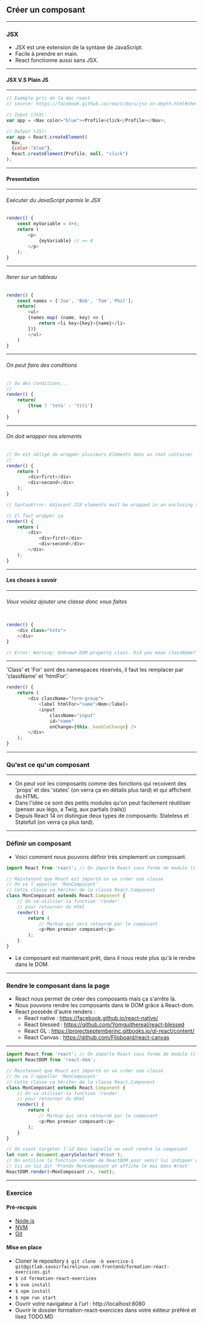 ## Créer un composant

---

### JSX

- JSX est une extension de la syntaxe de JavaScript. <!-- .element: class="fragment" -->
- Facile à prendre en main. <!-- .element: class="fragment" -->
- React fonctionne aussi sans JSX. <!-- .element: class="fragment" -->

---

#### JSX V.S Plain JS

---

```javascript
// Exemple pris de la doc react
// source: https://facebook.github.io/react/docs/jsx-in-depth.html#the-transform

// Input (JSX):
var app = <Nav color="blue"><Profile>click</Profile></Nav>;

// Output (JS):
var app = React.createElement(
  Nav,
  {color:"blue"},
  React.createElement(Profile, null, "click")
);
```

---

#### Presentation

---

###### Exécuter du JavaScript parmis le JSX

```javascript
render() {
    const myVariable = 4+4;
    return (
        <p>
            {myVariable} // => 8
        </p>
    );
}
```

---

###### Iterer sur un tableau

```javascript
render() {
    const names = ['Joe', 'Bob', 'Tom','Phil'];
    return(
        <ul>
        {names.map( (name, key) => {
            return <li key={key}>{name}</li>
        })}
        </ul>
    )
}
```

---

###### On peut faire des conditions

```javascript
// Ou des conditions...
//
render() {
    return(
        {true ? 'toto' : 'titi'}
    )
}
```

---

###### On doit wrapper nos elements

```javascript
// On est obligé de wrapper plusieurs éléments dans un root container
//
render() {
    return (
        <div>first</div>
        <div>second</div>
    );
}

// SyntaxError: Adjacent JSX elements must be wrapped in an enclosing tag

// Il faut wrapper ça
render() {
    return (
        <div>
            <div>first</div>
            <div>second</div>
        </div>
    );
}
```

---

#### Les choses à savoir

---

###### Vous voulez ajouter une classe donc vous faites

```javascript

render() {
    <div class="toto">
    </div>
}

// Error: Warning: Unknown DOM property class. Did you mean className?

```

---

'Class' et 'For' sont des namespaces réservés, il faut les remplacer par 'className' et 'htmlFor'.

```javascript
render() {
    return (
        <div className="form-group">
            <label htmlFor="name">Nom</label>
            <input
                className="input"
                id="name"
                onChange={this._handleChange} />
        </div>
    );
}
```

---

### Qu'est ce qu'un composant

---

- On peut voir les composants comme des fonctions qui recoivent des 'props' et des 'states'
(on verra ça en détails plus tard) et qui affichent du HTML.
- Dans l'idée ce sont des petits modules qu'on peut facilement réutiliser (penser aux légo, a Twig, aux partials (rails))
- Depuis React 14 on distingue deux types de composants: Stateless et Statefull (on verra ça plus tard).

---

### Définir un composant

- Voici comment nous pouvons définir trés simplement un composant.

```javascript
import React from 'react'; // On importe React sous forme de module (cf: Appendice 1)

// Maintenant que React est importé on va créer une classe
// On va l'appeller 'MonComposant'
// Cette classe va hériter de la classe React.Component
class MonComposant extends React.Component {
    // On va utiliser la function 'render'
    // pour retourner du Html
    render() {
        return (
            // Markup qui sera retourné par le composant
            <p>Mon premier composant</p>
        );
    }
}
```

- Le composant est maintenant prêt, dans il nous reste plus qu'à le rendre dans le DOM.

---

### Rendre le composant dans la page

- React nous permet de créer des composants mais ça s'arrête là.
- Nous pouvons rendre les composants dans le DOM grâce à React-dom.
- React possède d'autre renders :
    - React native : https://facebook.github.io/react-native/
    - React blessed : https://github.com/Yomguithereal/react-blessed
    - React GL : https://projectseptemberinc.gitbooks.io/gl-react/content/
    - React Canvas : https://github.com/Flipboard/react-canvas

---


```javascript
import React from 'react'; // On importe React sous forme de module (cf: Appendice 1)
import ReactDOM from 'react-dom';

// Maintenant que React est importé on va créer une classe
// On va l'appeller 'MonComposant'
// Cette classe va hériter de la classe React.Component
class MonComposant extends React.Component {
    // On va utiliser la function 'render'
    // pour retourner du Html
    render() {
        return (
            // Markup qui sera retourné par le composant
            <p>Mon premier composant</p>
        );
    }
}

// On vient targeter l'id dans laquelle on veut rendre le composant
let root = document.querySelector('#root');
// On untilise la function render de ReactDOM pour venir lui indiquer quoi faire
// ici on lui dit 'Prends MonComposant et affiche le moi dans #root'
ReactDOM.render(<MonComposant />, root);
```

---

### Exercice

#### Pré-recquis

- [Node.js](https://nodejs.org/en/)
- [NVM](https://github.com/creationix/nvm)
- [Git](https://git-scm.com/)


#### Mise en place

- Cloner le repository ```$ git clone -b exercice-1 git@gitlab.savoirfairelinux.com:frontend/formation-react-exercices.git```
- ```$ cd formation-react-exercices```
- ```$ nvm install```
- ```$ npm install```
- ```$ npm run start```
- Ouvrir votre navigateur à l'url : http://localhost:8080
- Ouvrir le dossier formation-react-exercices dans votre éditeur préféré et lisez TODO.MD
